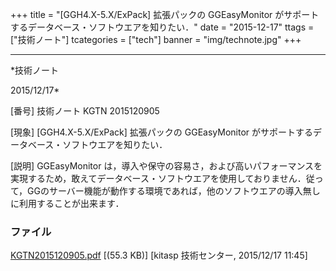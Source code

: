 ﻿+++
title = "[GGH4.X-5.X/ExPack] 拡張パックの GGEasyMonitor がサポートするデータベース・ソフトウエアを知りたい．"
date = "2015-12-17"
ttags = ["技術ノート"]
tcategories = ["tech"]
banner = "img/technote.jpg"
+++

-----------------------------------------------------------------------------------------------------------------------------

*技術ノート

2015/12/17*


[番号]
技術ノート KGTN 2015120905

[現象]
[GGH4.X-5.X/ExPack] 拡張パックの GGEasyMonitor
がサポートするデータベース・ソフトウエアを知りたい．

[説明]
GGEasyMonitor
は，導入や保守の容易さ，および高いパフォーマンスを実現するため，敢えてデータベース・ソフトウエアを使用しておりません．従って，GGのサーバー機能が動作する環境であれば，他のソフトウエアの導入無しに利用することが出来ます．


### ファイル

 
 


[KGTN2015120905.pdf](http://techreport.kitasp.net/attachments/download/2379/KGTN2015120905.pdf)
 [(55.3 KB)] [kitasp 技術センター, 2015/12/17
11:45]


 


 

